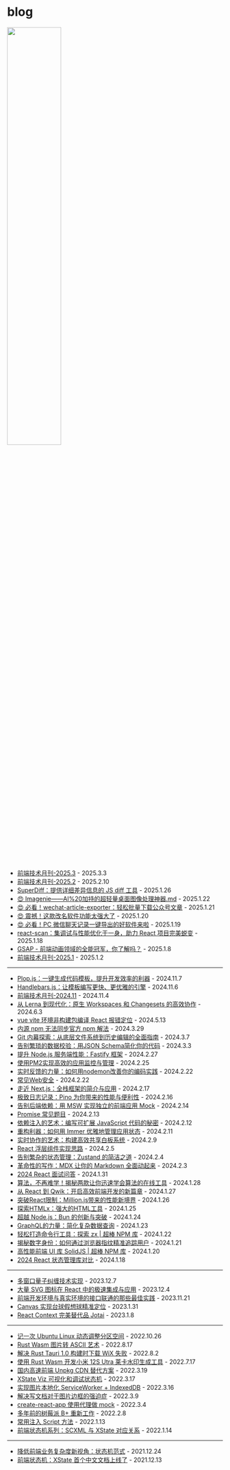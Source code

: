 # blog

<img src="https://github.com/lecepin/blog/assets/11046969/7767859f-14b3-4e32-9d34-d21e7eae841e" width="50%" />

- [前端技术月刊-2025.3](前端技术月刊-2025.3.md) - 2025.3.3
- [前端技术月刊-2025.2](前端技术月刊-2025.2.md) - 2025.2.10
- [SuperDiff：提供详细差异信息的 JS diff 工具](SuperDiff：提供详细差异信息的%20JS%20diff%20工具.md) - 2025.1.26
- [😍 Imagenie——AI%20加持的超轻量桌面图像处理神器.md](r/Imagenie——AI%20加持的超轻量桌面图像处理神器.md) - 2025.1.22
- [😍 必看！wechat-article-exporter：轻松批量下载公众号文章](r/必看！wechat-article-exporter：轻松批量下载公众号文章.md) - 2025.1.21
- [😍 震撼！这款改名软件功能太强大了](r/震撼！这款改名软件功能太强大了.md) - 2025.1.20
- [😍 必看！PC 微信聊天记录一键导出的好软件来啦](r/必看！PC%20微信聊天记录一键导出的好软件来啦.md) - 2025.1.19
- [react-scan：集调试与性能优化于一身，助力 React 项目完美蜕变](react-scan：集调试与性能优化于一身，助力%20React%20项目完美蜕变.md) - 2025.1.18
- [GSAP - 前端动画领域的全能冠军，你了解吗？](GSAP%20-%20前端动画领域的全能冠军，你了解吗？.md) - 2025.1.8
- [前端技术月刊-2025.1](前端技术月刊-2025.1.md) - 2025.1.2

---

- [Plop.js：一键生成代码模板，提升开发效率的利器](Plop.js：一键生成代码模板，提升开发效率的利器.md) - 2024.11.7
- [Handlebars.js：让模板编写更快、更优雅的引擎](Handlebars.js：让模板编写更快、更优雅的引擎.md) - 2024.11.6
- [前端技术月刊-2024.11](%E5%89%8D%E7%AB%AF%E6%8A%80%E6%9C%AF%E6%9C%88%E5%88%8A-2024.11.md) - 2024.11.4
- [从 Lerna 到现代化：原生 Workspaces 和 Changesets 的高效协作](从%20Lerna%20到现代化：原生%20Workspaces%20和%20Changesets%20的高效协作.md) - 2024.6.3
- [vue vite 环境非构建包编译 React 报错定位](vue%20vite%20环境非构建包编译%20React%20报错定位.md) - 2024.5.13
- [内源 npm 无法同步官方 npm 解法](内源%20npm%20无法同步官方%20npm%20解法.md) - 2024.3.29
- [Git 内幕探索：从底层文件系统到历史编辑的全面指南](Git%20内幕探索：从底层文件系统到历史编辑的全面指南.md) - 2024.3.7
- [告别繁琐的数据校验：用JSON Schema简化你的代码](告别繁琐的数据校验：用JSON%20Schema简化你的代码.md) - 2024.3.3
- [提升 Node.js 服务端性能：Fastify 框架](提升%20Node.js%20服务端性能：Fastify%20框架.md) - 2024.2.27
- [使用PM2实现高效的应用监控与管理](使用PM2实现高效的应用监控与管理.md) - 2024.2.25
- [实时反馈的力量：如何用nodemon改善你的编码实践](实时反馈的力量：如何用nodemon改善你的编码实践.md) - 2024.2.22
- [常见Web安全](常见Web安全.md) - 2024.2.22
- [走近 Next.js：全栈框架的简介与应用](走近%20Next.js：全栈框架的简介与应用.md) - 2024.2.17
- [极致日志记录：Pino 为你带来的性能与便利性](极致日志记录：Pino%20为你带来的性能与便利性.md) - 2024.2.16
- [告别后端依赖：用 MSW 实现独立的前端应用 Mock](告别后端依赖：用%20MSW%20实现独立的前端应用%20Mock.md) - 2024.2.14
- [Promise 常见题目](Promise%20常见题目.md) - 2024.2.13
- [依赖注入的艺术：编写可扩展 JavaScript 代码的秘密](依赖注入的艺术：编写可扩展%20JavaScript%20代码的秘密.md) - 2024.2.12
- [重构利器：如何用 Immer 优雅地管理应用状态](重构利器：如何用%20Immer%20优雅地管理应用状态.md) - 2024.2.11
- [实时协作的艺术：构建高效共享白板系统](实时协作的艺术：构建高效共享白板系统.md) - 2024.2.9
- [React 浮层组件实现思路](React%20浮层组件实现思路.md) - 2024.2.5
- [告别繁杂的状态管理：Zustand 的简洁之道](告别繁杂的状态管理：Zustand%20的简洁之道.md) - 2024.2.4
- [革命性的写作：MDX 让你的 Markdown 全面动起来](革命性的写作：MDX%20让你的%20Markdown%20全面动起来.md) - 2024.2.3
- [2024 React 面试问答](2024%20React%20面试问答.md) - 2024.1.31
- [算法，不再难学！揭秘两款让你迅速学会算法的在线工具](算法，不再难学！揭秘两款让你迅速学会算法的在线工具.md) - 2024.1.28
- [从 React 到 Qwik：开启高效前端开发的新篇章](从%20React%20到%20Qwik：开启高效前端开发的新篇章.md) - 2024.1.27
- [突破React限制：Million.js带来的性能新境界](突破React限制：Million.js带来的性能新境界.md) - 2024.1.26
- [探索HTMLx：强大的HTML工具](探索HTMLx：强大的HTML工具.md) - 2024.1.25
- [超越 Node.js：Bun 的创新与突破](超越%20Node.js：Bun%20的创新与突破.md) - 2024.1.24
- [GraphQL的力量：简化复杂数据查询](GraphQL的力量：简化复杂数据查询.md) - 2024.1.23
- [轻松打造命令行工具：探索 zx | 超棒 NPM 库](轻松打造命令行工具：探索%20zx%20%7C%20超棒%20NPM%20库.md) - 2024.1.22
- [揭秘数字身份：如何通过浏览器指纹精准追踪用户](揭秘数字身份：如何通过浏览器指纹精准追踪用户.md) - 2024.1.21
- [高性能前端 UI 库 SolidJS | 超棒 NPM 库](高性能前端UI库%20SolidJS%20%7C%20超棒%20NPM%20库.md) - 2024.1.20
- [2024 React 状态管理库对比](2024%20React%20%E7%8A%B6%E6%80%81%E7%AE%A1%E7%90%86%E5%BA%93%E5%AF%B9%E6%AF%94.md) - 2024.1.18

---

- [多窗口量子纠缠技术实现](多窗口量子纠缠技术实现.md) - 2023.12.7
- [大量 SVG 图标在 React 中的极速集成与应用](大量%20SVG%20图标在%20React%20中的极速集成与应用.md) - 2023.12.4
- [前端开发环境与真实环境的接口联通的那些最佳实践](%E5%89%8D%E7%AB%AF%E5%BC%80%E5%8F%91%E7%8E%AF%E5%A2%83%E4%B8%8E%E7%9C%9F%E5%AE%9E%E7%8E%AF%E5%A2%83%E7%9A%84%E6%8E%A5%E5%8F%A3%E8%81%94%E9%80%9A%E7%9A%84%E9%82%A3%E4%BA%9B%E6%9C%80%E4%BD%B3%E5%AE%9E%E8%B7%B5.md) - 2023.11.21
- [Canvas 实现台球假想球精准定位](canvas%20实现台球假想球精准定位.md) - 2023.1.31
- [React Context 完美替代品 Jotai](React%20Context%20完美替代品%20Jotai.md) - 2023.1.8

---

- [记一次 Ubuntu Linux 动态调整分区空间](记一次%20Ubuntu%20Linux%20动态调整分区空间.md) - 2022.10.26
- [Rust Wasm 图片转 ASCII 艺术](Rust%20Wasm%20图片转%20ASCII%20艺术.md) - 2022.8.17
- [解决 Rust Tauri 1.0 构建时下载 WiX 失败](解决%20Rust%20Tauri%201.0%20构建时下载%20WiX失败.md) - 2022.8.2
- [使用 Rust Wasm 开发小米 12S Utra 莱卡水印生成工具](%E4%BD%BF%E7%94%A8%20Rust%20Wasm%20%E5%BC%80%E5%8F%91%E5%B0%8F%E7%B1%B3%2012S%20Utra%20%E8%8E%B1%E5%8D%A1%E6%B0%B4%E5%8D%B0%E7%94%9F%E6%88%90%E5%B7%A5%E5%85%B7.md) - 2022.7.17
- [国内高速前端 Unpkg CDN 替代方案](%E5%9B%BD%E5%86%85%E9%AB%98%E9%80%9F%E5%89%8D%E7%AB%AF%20Unpkg%20CDN%20%E6%9B%BF%E4%BB%A3%E6%96%B9%E6%A1%88.md) - 2022.3.19
- [XState Viz 可视化和调试状态机](XState%20Viz%20%E5%8F%AF%E8%A7%86%E5%8C%96%E5%92%8C%E8%B0%83%E8%AF%95%E7%8A%B6%E6%80%81%E6%9C%BA.md) - 2022.3.17
- [实现图片本地化 ServiceWorker + IndexedDB](%E5%AE%9E%E7%8E%B0%E5%9B%BE%E7%89%87%E6%9C%AC%E5%9C%B0%E5%8C%96%20ServiceWorker%20%2B%20IndexedDB.md) - 2022.3.16
- [解决写文档对于图片边框的强迫症](%E8%A7%A3%E5%86%B3%E5%86%99%E6%96%87%E6%A1%A3%E5%AF%B9%E4%BA%8E%E5%9B%BE%E7%89%87%E8%BE%B9%E6%A1%86%E7%9A%84%E5%BC%BA%E8%BF%AB%E7%97%87.md) - 2022.3.9
- [create-react-app 使用代理做 mock](create-react-app%20%E4%BD%BF%E7%94%A8%E4%BB%A3%E7%90%86%E5%81%9A%20mock.md) - 2022.3.4
- [多年前的树莓派 B+ 重新工作](%E5%A4%9A%E5%B9%B4%E5%89%8D%E7%9A%84%E6%A0%91%E8%8E%93%E6%B4%BE%20B%2B%20%E9%87%8D%E6%96%B0%E5%B7%A5%E4%BD%9C.md) - 2022.2.8
- [常用注入 Script 方法](%E5%B8%B8%E7%94%A8%E6%B3%A8%E5%85%A5%20Script%20%E6%96%B9%E6%B3%95.md) - 2022.1.13
- [前端状态机系列：SCXML 与 XState 对应关系](%E5%89%8D%E7%AB%AF%E7%8A%B6%E6%80%81%E6%9C%BA%E7%B3%BB%E5%88%97%EF%BC%9ASCXML%E4%B8%8EXState%E5%AF%B9%E5%BA%94%E5%85%B3%E7%B3%BB.md) - 2022.1.14

---

- [降低前端业务复杂度新视角：状态机范式](%E9%99%8D%E4%BD%8E%E5%89%8D%E7%AB%AF%E4%B8%9A%E5%8A%A1%E5%A4%8D%E6%9D%82%E5%BA%A6%E6%96%B0%E8%A7%86%E8%A7%92%EF%BC%9A%E7%8A%B6%E6%80%81%E6%9C%BA%E8%8C%83%E5%BC%8F.md) - 2021.12.24
- [前端状态机：XState 首个中文文档上线了](%E5%89%8D%E7%AB%AF%E7%8A%B6%E6%80%81%E6%9C%BA%EF%BC%9AXState%20%E9%A6%96%E4%B8%AA%E4%B8%AD%E6%96%87%E6%96%87%E6%A1%A3%E4%B8%8A%E7%BA%BF%E4%BA%86.md) - 2021.12.13
